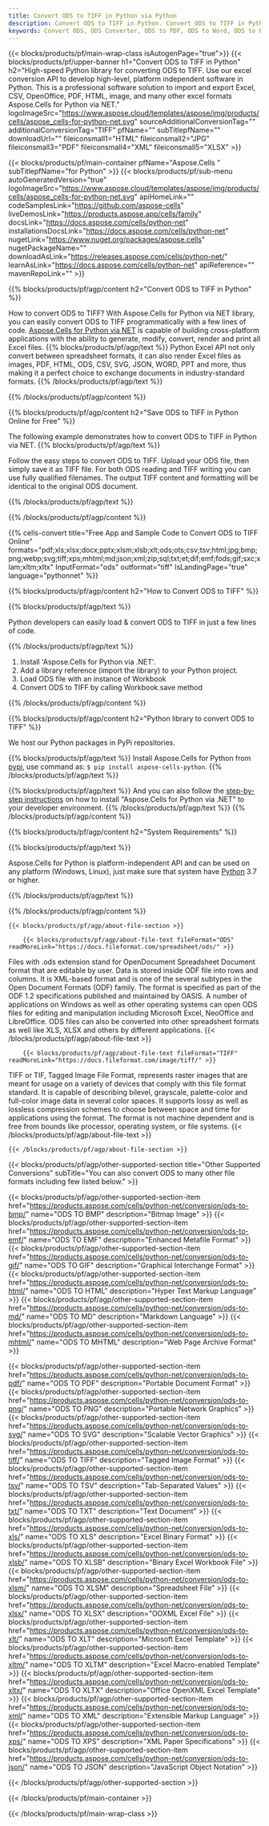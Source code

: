 ```yaml
---
title: Convert ODS to TIFF in Python via Python
description: Convert ODS to TIFF in Python. Convert ODS to TIFF in Python online for free. Convert ODS to Word, Excel, PPTX, PDF, JPG, HTML, ODS, BMP, PNG, SVG, XPS and more.
keywords: Convert ODS, ODS Converter, ODS to PDF, ODS to Word, ODS to PPT, ODS to Image
---
```


{{< blocks/products/pf/main-wrap-class isAutogenPage="true">}}
{{< blocks/products/pf/upper-banner h1="Convert ODS to TIFF in Python" h2="High-speed Python library for converting ODS to TIFF. Use our excel conversion API to develop high-level, platform independent software in Python. This is a professional software solution to import and export Excel, CSV, OpenOffice, PDF, HTML, image, and many other excel formats Aspose.Cells for Python via NET." logoImageSrc="https://www.aspose.cloud/templates/aspose/img/products/cells/aspose_cells-for-python-net.svg" sourceAdditionalConversionTag="" additionalConversionTag="TIFF" pfName="" subTitlepfName="" downloadUrl="" fileiconsmall1="HTML" fileiconsmall2="JPG" fileiconsmall3="PDF" fileiconsmall4="XML" fileiconsmall5="XLSX" >}}

{{< blocks/products/pf/main-container pfName="Aspose.Cells " subTitlepfName="for Python" >}}
{{< blocks/products/pf/sub-menu autoGeneratedVersion="true" logoImageSrc="https://www.aspose.cloud/templates/aspose/img/products/cells/aspose_cells-for-python-net.svg" apiHomeLink="" codeSamplesLink="https://github.com/aspose-cells" liveDemosLink="https://products.aspose.app/cells/family" docsLink="https://docs.aspose.com/cells/python-net" installationsDocsLink="https://docs.aspose.com/cells/python-net" nugetLink="https://www.nuget.org/packages/aspose.cells" nugetPackageName="" downloadAsLink="https://releases.aspose.com/cells/python-net/" learnAsLink="https://docs.aspose.com/cells/python-net" apiReference="" mavenRepoLink="" >}}


{{% blocks/products/pf/agp/content h2="Convert ODS to TIFF in Python" %}}

How to convert ODS to TIFF? With Aspose.Cells for Python via NET library, you can easily convert ODS to TIFF programmatically with  a few lines of code. [Aspose.Cells for Python via NET](https://pypi.org/project/aspose-cells-python/) is capable of building cross-platform applications with the ability to generate, modify, convert, render and print all Excel files. 
{{% blocks/products/pf/agp/text %}}
Python Excel API not only convert between spreadsheet formats, it can also render Excel files as images, PDF, HTML, ODS, CSV, SVG, JSON, WORD, PPT and more, thus making it a perfect choice to exchange documents in industry-standard formats. 
{{% /blocks/products/pf/agp/text %}}

{{% /blocks/products/pf/agp/content %}}


{{% blocks/products/pf/agp/content h2="Save ODS to TIFF in Python Online for Free" %}}

The following example demonstrates how to convert ODS to TIFF in Python via NET.
{{% blocks/products/pf/agp/text %}}

Follow the easy steps to convert ODS to TIFF. Upload your ODS file, then simply save it as TIFF file. For both ODS reading and TIFF writing you can use fully qualified filenames. The output TIFF content and formatting will be identical to the original ODS document.

{{% /blocks/products/pf/agp/text %}}

{{% /blocks/products/pf/agp/content %}}

{{% cells-convert title="Free App and Sample Code to Convert ODS to TIFF Online" formats="pdf;xls;xlsx;docx;pptx;xlsm;xlsb;xlt;ods;ots;csv;tsv;html;jpg;bmp;png;webp;svg;tiff;xps;mhtml;md;json;xml;zip;sql;txt;et;dif;emf;fods;gif;sxc;xlam;xltm;xltx" InputFormat="ods" outformat="tiff" IsLandingPage="true" language="pythonnet" %}}

{{% blocks/products/pf/agp/content h2="How to Convert ODS to TIFF" %}}

{{% blocks/products/pf/agp/text %}}

 Python developers can easily load & convert ODS to TIFF in just a few lines of code.

{{% /blocks/products/pf/agp/text %}}

1.  Install 'Aspose.Cells for Python via .NET'.
1.  Add a library reference (import the library) to your Python project.
1.  Load ODS file with an instance of Workbook
1.  Convert ODS to TIFF by calling Workbook.save method

{{% /blocks/products/pf/agp/content %}}


{{% blocks/products/pf/agp/content h2="Python library to convert ODS to TIFF" %}}

We host our Python packages in PyPi repositories.

{{% blocks/products/pf/agp/text %}}
Install Aspose.Cells for Python from <a href="https://pypi.org/project/aspose-cells-python/">pypi</a>, use command as: <code>$ pip install aspose-cells-python</code>.
{{% /blocks/products/pf/agp/text %}}

{{% blocks/products/pf/agp/text %}}
And you can also follow the [step-by-step instructions](https://docs.aspose.com/cells/python-net/getting-started/) on how to install "Aspose.Cells for Python via .NET" to your developer environment.
{{% /blocks/products/pf/agp/text %}}
{{% /blocks/products/pf/agp/content %}}

{{% blocks/products/pf/agp/content h2="System Requirements" %}}

{{% blocks/products/pf/agp/text %}}

 Aspose.Cells for Python is platform-independent API and can be used on any platform (Windows, Linux), just make sure that system have [Python](https://www.python.org/downloads/) 3.7 or higher. 
 
{{% /blocks/products/pf/agp/text %}}

{{% /blocks/products/pf/agp/content %}}

 
<!-- aboutfile Starts -->

    {{< blocks/products/pf/agp/about-file-section >}}

        {{< blocks/products/pf/agp/about-file-text fileFormat="ODS" readMoreLink="https://docs.fileformat.com/spreadsheet/ods/" >}}
Files with .ods extension stand for OpenDocument Spreadsheet Document format that are editable by user. Data is stored inside ODF file into rows and columns. It is XML-based format and is one of the several subtypes in the Open Document Formats (ODF) family. The format is specified as part of the ODF 1.2 specifications published and maintained by OASIS. A number of applications on Windows as well as other operating systems can open ODS files for editing and manipulation including Microsoft Excel, NeoOffice and LibreOffice. ODS files can also be converted into other spreadsheet formats as well like XLS, XLSX and others by different applications.
        {{< /blocks/products/pf/agp/about-file-text >}}

        {{< blocks/products/pf/agp/about-file-text fileFormat="TIFF" readMoreLink="https://docs.fileformat.com/image/tiff/" >}}
TIFF or TIF, Tagged Image File Format, represents raster images that are meant for usage on a variety of devices that comply with this file format standard. It is capable of describing bilevel, grayscale, palette-color and full-color image data in several color spaces. It supports lossy as well as lossless compression schemes to choose between space and time for applications using the format. The format is not machine dependent and is free from bounds like processor, operating system, or file systems.
        {{< /blocks/products/pf/agp/about-file-text >}}

    {{< /blocks/products/pf/agp/about-file-section >}}

<!-- aboutfile Ends -->

{{< blocks/products/pf/agp/other-supported-section title="Other Supported Conversions" subTitle="You can also convert ODS to many other file formats including few listed below." >}}

{{< blocks/products/pf/agp/other-supported-section-item href="https://products.aspose.com/cells/python-net/conversion/ods-to-bmp/" name="ODS TO BMP" description="Bitmap Image" >}}
{{< blocks/products/pf/agp/other-supported-section-item href="https://products.aspose.com/cells/python-net/conversion/ods-to-emf/" name="ODS TO EMF" description="Enhanced Metafile Format" >}}
{{< blocks/products/pf/agp/other-supported-section-item href="https://products.aspose.com/cells/python-net/conversion/ods-to-gif/" name="ODS TO GIF" description="Graphical Interchange Format" >}}
{{< blocks/products/pf/agp/other-supported-section-item href="https://products.aspose.com/cells/python-net/conversion/ods-to-html/" name="ODS TO HTML" description="Hyper Text Markup Language" >}}
{{< blocks/products/pf/agp/other-supported-section-item href="https://products.aspose.com/cells/python-net/conversion/ods-to-md/" name="ODS TO MD" description="Markdown Language" >}}
{{< blocks/products/pf/agp/other-supported-section-item href="https://products.aspose.com/cells/python-net/conversion/ods-to-mhtml/" name="ODS TO MHTML" description="Web Page Archive Format" >}}

{{< blocks/products/pf/agp/other-supported-section-item href="https://products.aspose.com/cells/python-net/conversion/ods-to-pdf/" name="ODS TO PDF" description="Portable Document Format" >}}
{{< blocks/products/pf/agp/other-supported-section-item href="https://products.aspose.com/cells/python-net/conversion/ods-to-png/" name="ODS TO PNG" description="Portable Network Graphics" >}}
{{< blocks/products/pf/agp/other-supported-section-item href="https://products.aspose.com/cells/python-net/conversion/ods-to-svg/" name="ODS TO SVG" description="Scalable Vector Graphics" >}}
{{< blocks/products/pf/agp/other-supported-section-item href="https://products.aspose.com/cells/python-net/conversion/ods-to-tiff/" name="ODS TO TIFF" description="Tagged Image Format" >}}
{{< blocks/products/pf/agp/other-supported-section-item href="https://products.aspose.com/cells/python-net/conversion/ods-to-tsv/" name="ODS TO TSV" description="Tab-Separated Values" >}}
{{< blocks/products/pf/agp/other-supported-section-item href="https://products.aspose.com/cells/python-net/conversion/ods-to-txt/" name="ODS TO TXT" description="Text Document" >}}
{{< blocks/products/pf/agp/other-supported-section-item href="https://products.aspose.com/cells/python-net/conversion/ods-to-xls/" name="ODS TO XLS" description="Excel Binary Format" >}}
{{< blocks/products/pf/agp/other-supported-section-item href="https://products.aspose.com/cells/python-net/conversion/ods-to-xlsb/" name="ODS TO XLSB" description="Binary Excel Workbook File" >}}
{{< blocks/products/pf/agp/other-supported-section-item href="https://products.aspose.com/cells/python-net/conversion/ods-to-xlsm/" name="ODS TO XLSM" description="Spreadsheet File" >}}
{{< blocks/products/pf/agp/other-supported-section-item href="https://products.aspose.com/cells/python-net/conversion/ods-to-xlsx/" name="ODS TO XLSX" description="OOXML Excel File" >}}
{{< blocks/products/pf/agp/other-supported-section-item href="https://products.aspose.com/cells/python-net/conversion/ods-to-xlt/" name="ODS TO XLT" description="Microsoft Excel Template" >}}
{{< blocks/products/pf/agp/other-supported-section-item href="https://products.aspose.com/cells/python-net/conversion/ods-to-xltm/" name="ODS TO XLTM" description="Excel Macro-enabled Template" >}}
{{< blocks/products/pf/agp/other-supported-section-item href="https://products.aspose.com/cells/python-net/conversion/ods-to-xltx/" name="ODS TO XLTX" description="Office OpenXML Excel Template" >}}
{{< blocks/products/pf/agp/other-supported-section-item href="https://products.aspose.com/cells/python-net/conversion/ods-to-xml/" name="ODS TO XML" description="Extensible Markup Language" >}}
{{< blocks/products/pf/agp/other-supported-section-item href="https://products.aspose.com/cells/python-net/conversion/ods-to-xps/" name="ODS TO XPS" description="XML Paper Specifications" >}}
{{< blocks/products/pf/agp/other-supported-section-item href="https://products.aspose.com/cells/python-net/conversion/ods-to-json/" name="ODS TO JSON" description="JavaScript Object Notation" >}}

{{< /blocks/products/pf/agp/other-supported-section >}}

{{< /blocks/products/pf/main-container >}}
    
{{< /blocks/products/pf/main-wrap-class >}}
